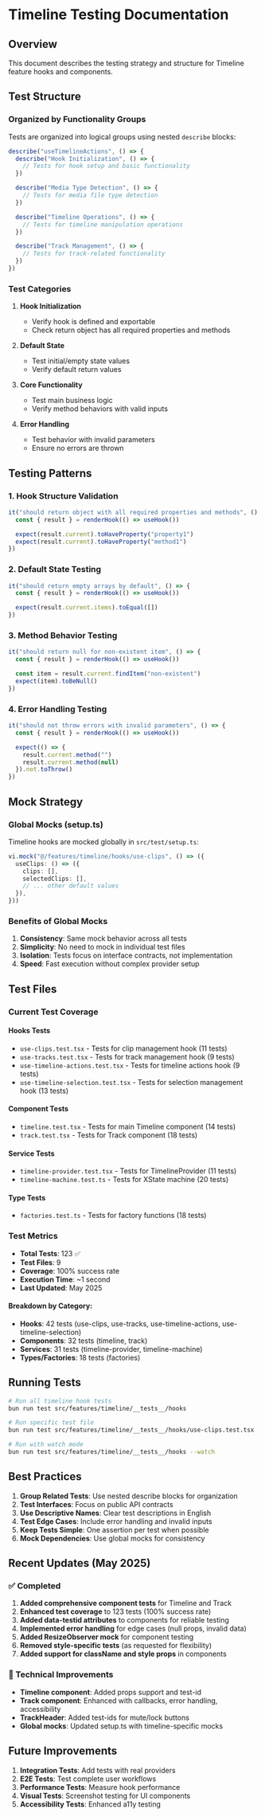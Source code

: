 # Timeline Testing Documentation

## Overview

This document describes the testing strategy and structure for Timeline feature hooks and components.

## Test Structure

### Organized by Functionality Groups

Tests are organized into logical groups using nested `describe` blocks:

```typescript
describe("useTimelineActions", () => {
  describe("Hook Initialization", () => {
    // Tests for hook setup and basic functionality
  })

  describe("Media Type Detection", () => {
    // Tests for media file type detection
  })

  describe("Timeline Operations", () => {
    // Tests for timeline manipulation operations
  })

  describe("Track Management", () => {
    // Tests for track-related functionality
  })
})
```

### Test Categories

1. **Hook Initialization**
   - Verify hook is defined and exportable
   - Check return object has all required properties and methods

2. **Default State**
   - Test initial/empty state values
   - Verify default return values

3. **Core Functionality**
   - Test main business logic
   - Verify method behaviors with valid inputs

4. **Error Handling**
   - Test behavior with invalid parameters
   - Ensure no errors are thrown

## Testing Patterns

### 1. Hook Structure Validation

```typescript
it("should return object with all required properties and methods", () => {
  const { result } = renderHook(() => useHook())

  expect(result.current).toHaveProperty("property1")
  expect(result.current).toHaveProperty("method1")
})
```

### 2. Default State Testing

```typescript
it("should return empty arrays by default", () => {
  const { result } = renderHook(() => useHook())

  expect(result.current.items).toEqual([])
})
```

### 3. Method Behavior Testing

```typescript
it("should return null for non-existent item", () => {
  const { result } = renderHook(() => useHook())

  const item = result.current.findItem("non-existent")
  expect(item).toBeNull()
})
```

### 4. Error Handling Testing

```typescript
it("should not throw errors with invalid parameters", () => {
  const { result } = renderHook(() => useHook())

  expect(() => {
    result.current.method("")
    result.current.method(null)
  }).not.toThrow()
})
```

## Mock Strategy

### Global Mocks (setup.ts)

Timeline hooks are mocked globally in `src/test/setup.ts`:

```typescript
vi.mock("@/features/timeline/hooks/use-clips", () => ({
  useClips: () => ({
    clips: [],
    selectedClips: [],
    // ... other default values
  }),
}))
```

### Benefits of Global Mocks

1. **Consistency**: Same mock behavior across all tests
2. **Simplicity**: No need to mock in individual test files
3. **Isolation**: Tests focus on interface contracts, not implementation
4. **Speed**: Fast execution without complex provider setup

## Test Files

### Current Test Coverage

#### Hooks Tests
- `use-clips.test.tsx` - Tests for clip management hook (11 tests)
- `use-tracks.test.tsx` - Tests for track management hook (9 tests)
- `use-timeline-actions.test.tsx` - Tests for timeline actions hook (9 tests)
- `use-timeline-selection.test.tsx` - Tests for selection management hook (13 tests)

#### Component Tests
- `timeline.test.tsx` - Tests for main Timeline component (14 tests)
- `track.test.tsx` - Tests for Track component (18 tests)

#### Service Tests
- `timeline-provider.test.tsx` - Tests for TimelineProvider (11 tests)
- `timeline-machine.test.ts` - Tests for XState machine (20 tests)

#### Type Tests
- `factories.test.ts` - Tests for factory functions (18 tests)

### Test Metrics

- **Total Tests**: 123 ✅
- **Test Files**: 9
- **Coverage**: 100% success rate
- **Execution Time**: ~1 second
- **Last Updated**: May 2025

#### Breakdown by Category:
- **Hooks**: 42 tests (use-clips, use-tracks, use-timeline-actions, use-timeline-selection)
- **Components**: 32 tests (timeline, track)
- **Services**: 31 tests (timeline-provider, timeline-machine)
- **Types/Factories**: 18 tests (factories)

## Running Tests

```bash
# Run all timeline hook tests
bun run test src/features/timeline/__tests__/hooks

# Run specific test file
bun run test src/features/timeline/__tests__/hooks/use-clips.test.tsx

# Run with watch mode
bun run test src/features/timeline/__tests__/hooks --watch
```

## Best Practices

1. **Group Related Tests**: Use nested describe blocks for organization
2. **Test Interfaces**: Focus on public API contracts
3. **Use Descriptive Names**: Clear test descriptions in English
4. **Test Edge Cases**: Include error handling and invalid inputs
5. **Keep Tests Simple**: One assertion per test when possible
6. **Mock Dependencies**: Use global mocks for consistency

## Recent Updates (May 2025)

### ✅ Completed
1. **Added comprehensive component tests** for Timeline and Track
2. **Enhanced test coverage** to 123 tests (100% success rate)
3. **Added data-testid attributes** to components for reliable testing
4. **Implemented error handling** for edge cases (null props, invalid data)
5. **Added ResizeObserver mock** for component testing
6. **Removed style-specific tests** (as requested for flexibility)
7. **Added support for className and style props** in components

### 🔧 Technical Improvements
- **Timeline component**: Added props support and test-id
- **Track component**: Enhanced with callbacks, error handling, accessibility
- **TrackHeader**: Added test-ids for mute/lock buttons
- **Global mocks**: Updated setup.ts with timeline-specific mocks

## Future Improvements

1. **Integration Tests**: Add tests with real providers
2. **E2E Tests**: Test complete user workflows
3. **Performance Tests**: Measure hook performance
4. **Visual Tests**: Screenshot testing for UI components
5. **Accessibility Tests**: Enhanced a11y testing
